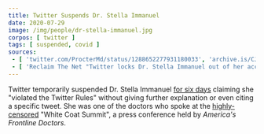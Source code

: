 ```yaml
---
title: Twitter Suspends Dr. Stella Immanuel
date: 2020-07-29
image: /img/people/dr-stella-immanuel.jpg
corpos: [ twitter ]
tags: [ suspended, covid ]
sources:
 - [ 'twitter.com/ProcterMd/status/1288652277931180033', 'archive.is/CJBwi' ]
 - [ 'Reclaim The Net "Twitter locks Dr. Stella Immanuel out of her account for six days" by Tom Parker (29 Jul 2020)', 'reclaimthenet.org/twitter-locks-dr-stella-immanuel-account/' ]
---
```


Twitter temporarily suspended Dr. Stella Immanuel [for six days](notice.jpg)
claiming she "violated the Twitter Rules" without giving further explanation or
even citing a specific tweet. She was one of the doctors who spoke at the
[highly-censored](/e/white-coat-summit/) "White Coat Summit", a press
conference held by _America's Frontline Doctors_.
